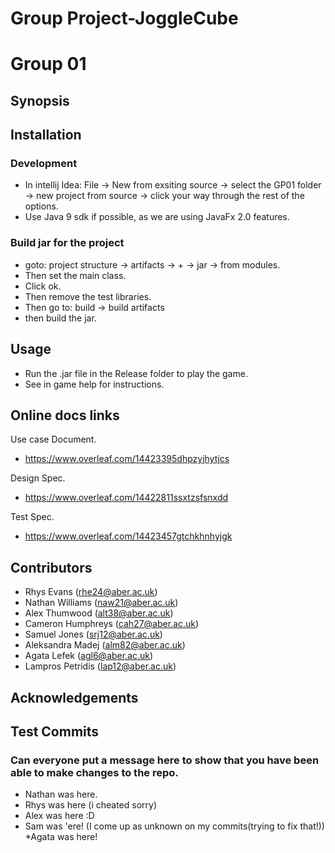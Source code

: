 # Group Project-JoggleCube
# Group 01
## Synopsis

## Installation

### Development


* In intellij Idea: File -> New from exsiting source -> select the GP01 folder -> new project from source -> click your way through the rest of the options.
* Use Java 9 sdk if possible, as we are using JavaFx 2.0 features.

### Build jar for the project

*  goto: project structure -> artifacts ->  + -> jar -> from modules. 
*  Then set the main class. 
*  Click ok.
*  Then remove the test libraries. 
*  Then go to: build -> build artifacts
*  then build the jar. 

## Usage

* Run the .jar file in the Release folder to play the game.
* See in game help for instructions.

## Online docs links

Use case Document.

* https://www.overleaf.com/14423395dhpzyjhytjcs

Design Spec.

* https://www.overleaf.com/14422811ssxtzsfsnxdd

Test Spec.

* https://www.overleaf.com/14423457gtchkhnhyjgk

## Contributors

* Rhys Evans (rhe24@aber.ac.uk)
* Nathan Williams (naw21@aber.ac.uk)
* Alex Thumwood (alt38@aber.ac.uk)
* Cameron Humphreys (cah27@aber.ac.uk)
* Samuel Jones (srj12@aber.ac.uk)
* Aleksandra Madej (alm82@aber.ac.uk)
* Agata Lefek (agl6@aber.ac.uk)
* Lampros Petridis (lap12@aber.ac.uk)

## Acknowledgements


## Test Commits
### Can everyone put a message here to show that you have been able to make changes to the repo.

* Nathan was here.
* Rhys was here (i cheated sorry)
* Alex was here :D 
* Sam was 'ere! (I come up as unknown on my commits(trying to fix that!))
*Agata was here! 
